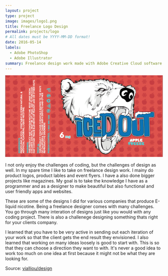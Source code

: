 ```yaml
---
layout: project
type: project
image: images/logo1.png
title: Freelance Logo Design
permalink: projects/logo
# All dates must be YYYY-MM-DD format!
date: 2016-05-14
labels:
  - Adobe PhotoShop
  - Adobe Illustrator
summary: Freelance design work made with Adobe Creative Cloud software.
---
```

<img class="centered" src="../images/logo2.png">

I not only enjoy the challenges of coding, but the challenges of design as well. In my spare time I like to take on freelance design work. I mainy do product logos, product lables and event flyers. I have a also done bigger projects like magazines. My goal is to take the knowledge I have as a programmer and as a designer to make beautiful but also functional and user friendly apps and websites.

These are some of the designs I did for various companies that produce E-liquid nicotine. Being a freelance designer comes with many challenges. You go through many interation of designs just like you would with any coding project. There is also a challenege designing something thats right for your clients company. 

I learned that you have to be very active in sending out each iteration of your work so that the client gets the end result they envisioned. I also learned that working on many ideas loosely is good to start with. This is so that they can choose a direction they want to with. It's never a good idea to work too much on one idea at first because it might not be what they are looking for. 
 
Source: <a href="https://github.com/vialliou/design"><i class="large github icon"></i>vialliou/design</a>

